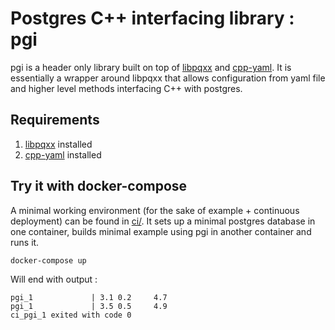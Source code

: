 # Postgres C++ interfacing library : pgi

pgi is a header only library built on top of [libpqxx](https://github.com/jtv/libpqxx.git) and [cpp-yaml](https://github.com/jbeder/yaml-cpp.git). It is essentially a wrapper around libpqxx that allows configuration from yaml file and higher level methods interfacing C++ with postgres.

## Requirements

1. [libpqxx](https://github.com/jtv/libpqxx.git) installed
2. [cpp-yaml](https://github.com/jbeder/yaml-cpp.git) installed


## Try it with docker-compose

A minimal working environment (for the sake of example + continuous deployment) can be found in [ci/](ci/). It sets up a minimal postgres database in one container, builds minimal example using pgi in another container and runs it.

```docker-compose up```

Will end with output :  

```
pgi_1             | 3.1 0.2     4.7
pgi_1             | 3.5 0.5     4.9
ci_pgi_1 exited with code 0
```
